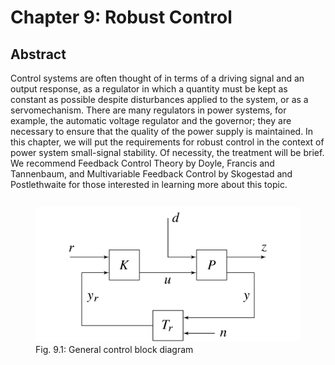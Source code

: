 # Chapter 9: Robust Control
## Abstract
Control systems are often thought of in terms of a driving signal and
an output response, as a regulator in which a quantity must be kept
as constant as possible despite disturbances applied to the system,
or as a servomechanism. There are many regulators in power systems,
for example, the automatic voltage regulator and the governor; they
are necessary to ensure that the quality of the power supply is
maintained. In this chapter, we will put the requirements for robust
control in the context of power system small-signal stability. Of
necessity, the treatment will be brief. We recommend Feedback Control
Theory by Doyle, Francis and Tannenbaum, and Multivariable Feedback
Control by Skogestad and Postlethwaite for those interested in
learning more about this topic.

<div style="display: flex; justify-content: center;" width="100%">
    <figure>
        <img src="figures/fig_9p1.png" alt="General control block diagram" width=480px margin="auto" />
        <figcaption>Fig. 9.1: General control block diagram</figcaption>
    </figure>
</div>

[comment]: <> (eof)
